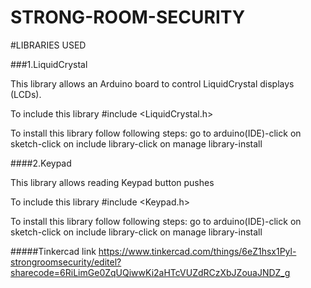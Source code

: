 # STRONG-ROOM-SECURITY

#LIBRARIES USED

###1.LiquidCrystal

This library allows an Arduino board to control LiquidCrystal displays (LCDs).

To include this library
#include <LiquidCrystal.h>

To install this library follow following steps:
go to arduino(IDE)-click on sketch-click on include library-click on manage library-install

####2.Keypad

This library allows reading Keypad button pushes

To include this library
#include <Keypad.h>


To install this library follow following steps:
go to arduino(IDE)-click on sketch-click on include library-click on manage library-install


#####Tinkercad link
https://www.tinkercad.com/things/6eZ1hsx1Pyl-strongroomsecurity/editel?sharecode=6RiLimGe0ZqUQiwwKi2aHTcVUZdRCzXbJZouaJNDZ_g

